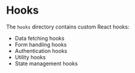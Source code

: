 # Hooks

The `hooks` directory contains custom React hooks:
- Data fetching hooks
- Form handling hooks
- Authentication hooks
- Utility hooks
- State management hooks